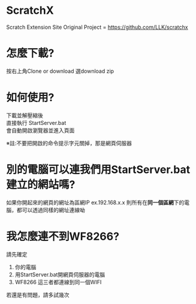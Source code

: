 # ScratchX
Scratch Extension Site
Original Project = https://github.com/LLK/scratchx

# 怎麼下載?
按右上角Clone or download
選download zip

# 如何使用?

下載並解壓縮後  
直接執行 StartServer.bat  
會自動開啟瀏覽器並進入頁面

※註:不要把開啟的命令提示字元關掉，那是網頁伺服器

# 別的電腦可以連我們用StartServer.bat建立的網站嗎?

如果你開起來的網頁的網址為區網IP
ex.192.168.x.x 
則所有在**同一個區網**下的電腦，都可以透過同樣的網址連線呦

# 我怎麼連不到WF8266?

請先確定
1. 你的電腦
2. 用StartServer.bat開網頁伺服器的電腦
3. WF8266
這三者都連線到同一個WIFI

若還是有問題，請多試幾次
